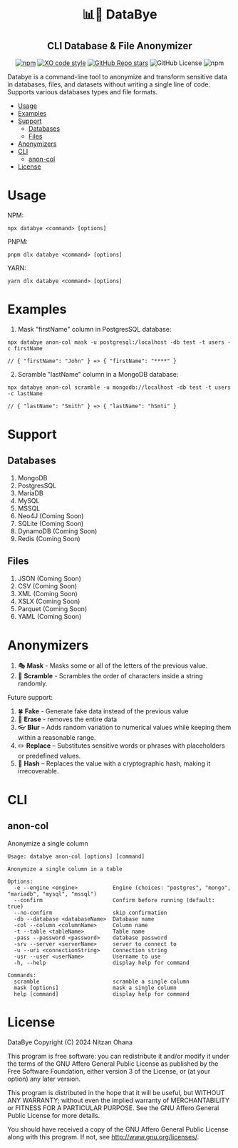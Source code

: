 

<h1 align="center">📊👋 DataBye</h1>
<h2 align="center">CLI Database & File Anonymizer</h2>

<div align="center">

[![npm](https://img.shields.io/npm/v/databye)](https://www.npmjs.com/package/databye)
[![XO code style](https://img.shields.io/badge/code_style-XO-5ed9c7.svg)](https://github.com/xojs/xo)
[![GitHub Repo stars](https://img.shields.io/github/stars/nitzano/databye?style=flat)](https://github.com/nitzano/databye/stargazers)
![GitHub License](https://img.shields.io/github/license/nitzano/databye)
![npm](https://img.shields.io/npm/dw/databye)

</div>

Databye is a command-line tool to anonymize and transform sensitive data in databases, files, and datasets without writing a single line of code. Supports various databases types and file formats. 

- [Usage](#usage)
- [Examples](#examples)
- [Support](#support)
  - [Databases](#databases)
  - [Files](#files)
- [Anonymizers](#anonymizers)
- [CLI](#cli)
  - [anon-col](#anon-col)
- [License](#license)


# Usage

NPM:
```
npx databye <command> [options]
```

PNPM:
```
pnpm dlx databye <command> [options]
```

YARN:
```
yarn dlx databye <command> [options]
```


# Examples

1. Mask "firstName" column in PostgresSQL database:
```
npx databye anon-col mask -u postgresql:/localhost -db test -t users -c firstName

// { "firstName": "John" } => { "firstName": "****" }
```

2. Scramble "lastName" column in a MongoDB database:
```
npx databye anon-col scramble -u mongodb://localhost -db test -t users -c lastName

// { "lastName": "Smith" } => { "lastName": "hSmti" }
```

# Support

## Databases

1. MongoDB 
2. PostgresSQL
3. MariaDB
4. MySQL
5. MSSQL
6. Neo4J (Coming Soon)
7. SQLite (Coming Soon)
8. DynamoDB (Coming Soon)
9. Redis (Coming Soon)

## Files 

1. JSON (Coming Soon)
2. CSV (Coming Soon)
3. XML (Coming Soon)
4. XSLX (Coming Soon)
5. Parquet (Coming Soon)
6. YAML (Coming Soon)

# Anonymizers

1. 🎭 **Mask** - Masks some or all of the letters of the previous value.
2. 🔀 **Scramble** - Scrambles the order of characters inside a string randomly.

Future support:

1. 🍀 **Fake** - Generate fake data instead of the previous value
2. 🧽 **Erase**  - removes the entire data
3. 👓 **Blur** – Adds random variation to numerical values while keeping them within a reasonable range.
4. ✏️ **Replace** – Substitutes sensitive words or phrases with placeholders or predefined values.
5. 🔐 **Hash** – Replaces the value with a cryptographic hash, making it irrecoverable.

# CLI

## anon-col 

Anonymize a single column

```
Usage: databye anon-col [options] [command]

Anonymize a single column in a table

Options:
  -e --engine <engine>           Engine (choices: "postgres", "mongo", "mariadb", "mysql", "mssql")
  --confirm                      Confirm before running (default: true)
  --no-confirm                   skip confirmation
  -db --database <databaseName>  Database name
  -col --column <columnName>     Column name
  -t --table <tableName>         Table name
  -pass --password <password>    database password
  -srv --server <serverName>     server to connect to
  -u --uri <connectionString>    Connection string
  -usr --user <userName>         Username to use
  -h, --help                     display help for command

Commands:
  scramble                       scramble a single column
  mask [options]                 mask a single column
  help [command]                 display help for command
```





# License

DataBye
Copyright (C) 2024 Nitzan Ohana

This program is free software: you can redistribute it and/or modify
it under the terms of the GNU Affero General Public License as published by
the Free Software Foundation, either version 3 of the License, or
(at your option) any later version.

This program is distributed in the hope that it will be useful,
but WITHOUT ANY WARRANTY; without even the implied warranty of
MERCHANTABILITY or FITNESS FOR A PARTICULAR PURPOSE.  See the
GNU Affero General Public License for more details.

You should have received a copy of the GNU Affero General Public License
along with this program.  If not, see <http://www.gnu.org/licenses/>.